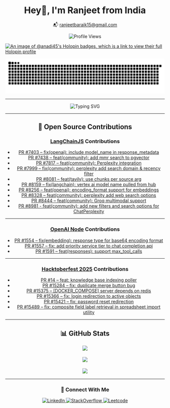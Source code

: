 <h1 align="center">Hey👋, I'm Ranjeet from India</h1>

<p align="center">
  📬 <a href="mailto:ranjeetbaraik15@gmail.com">ranjeetbaraik15@gmail.com</a>
</p>

<p align="center">
  <img src="https://komarev.com/ghpvc/?username=anadi45&style=plastic&color=blueviolet" alt="Profile Views"/>
</p>

[![An image of @anadi45's Holopin badges, which is a link to view their full Holopin profile](https://holopin.me/anadi45)](https://holopin.io/@anadi45)

<p align="center">
  <img src="https://github.com/7oSkaaa/7oSkaaa/blob/output/github-contribution-grid-snake.svg" alt="Snake Game"/>
</p>

---

<div align="center">
  <img src="https://readme-typing-svg.demolab.com?font=Fira+Code&weight=600&pause=1000&color=000000&center=true&vCenter=true&width=500&lines=Backend+%26+Applied+AI+%7C+Open+Source" alt="Typing SVG" />
</div>

---

<h2 align="center">🚀 Open Source Contributions</h2>

<div align="center">

### <a href="https://github.com/langchain-ai/langchainjs" target="_blank">LangChainJS</a> Contributions

- [PR #7403 – fix(openai): include model_name in response_metadata](https://github.com/langchain-ai/langchainjs/pull/7403)
- [PR #7438 – feat(community): add mmr search to pgvector](https://github.com/langchain-ai/langchainjs/pull/7438)
- [PR #7817 – feat(community): Perplexity integration](https://github.com/langchain-ai/langchainjs/pull/7817)
- [PR #7999 – fix(community): perplexity add search domain & recency filter](https://github.com/langchain-ai/langchainjs/pull/7999)
- [PR #8081 – feat(tavily): use chunks per source arg](https://github.com/langchain-ai/langchainjs/pull/8081)
- [PR #8159 – fix(langchain): vertex ai model name pulled from hub](https://github.com/langchain-ai/langchainjs/pull/8159)
- [PR #8256 – feat(openai): encoding_format support for embeddings](https://github.com/langchain-ai/langchainjs/pull/8256)
- [PR #8328 – feat(community): perplexity add web search options](https://github.com/langchain-ai/langchainjs/pull/8328)
- [PR #8444 – feat(community): Groq multimodal support](https://github.com/langchain-ai/langchainjs/pull/8444)
- [PR #8981 - feat(community): add new filters and search options for ChatPerplexity](https://github.com/langchain-ai/langchainjs/pull/8981)

---

### <a href="https://github.com/openai/openai-node" target="_blank">OpenAI Node</a> Contributions

- [PR #1554 – fix(embedding): response type for base64 encoding format](https://github.com/openai/openai-node/pull/1554)
- [PR #1557 – fix: add priority service tier to chat completion api](https://github.com/openai/openai-node/pull/1557)
- [PR #1591 – feat(responses): support max_tool_calls](https://github.com/openai/openai-node/pull/1591)

---

### <a href="https://hacktoberfest.com" target="_blank">Hacktoberfest 2025</a> Contributions

- [PR #14 – feat: knowledge base indexing poller](https://github.com/digitalocean/gradient-typescript/pull/14)
- [PR #15284 – fix: duplicate merge button bug](https://github.com/twentyhq/twenty/pull/15284)
- [PR #15375 – [DOCKER_COMPOSE] server depends on redis](https://github.com/twentyhq/twenty/pull/15375)
- [PR #15366 – fix: login redirection to active objects](https://github.com/twentyhq/twenty/pull/15366)
- [PR #15421 – fix: password reset redirection](https://github.com/twentyhq/twenty/pull/15421)
- [PR #15489 – fix: composite field label retrieval in spreadsheet import utility](https://github.com/twentyhq/twenty/pull/15489)

</div>

---


<h2 align="center">📊 GitHub Stats</h2>

<p align="center">
  <img src="https://github-readme-stats.vercel.app/api?username=anadi45&theme=tokyonight&show_icons=true&count_private=true" />
  <br><br>
  <img src="https://github-readme-streak-stats.herokuapp.com/?user=anadi45&theme=tokyonight&hide_border=false" />
  <br><br>
  <img src="https://github-readme-stats.vercel.app/api/top-langs/?username=anadi45&layout=compact&theme=tokyonight&hide_border=false" />
</p>

---

<h3 align="center">🔗 Connect With Me</h3>

<p align="center">
  <a href="https://www.linkedin.com/in/ranjeet-baraik-b803231a0/" target="_blank">
    <img src="https://raw.githubusercontent.com/rahuldkjain/github-profile-readme-generator/master/src/images/icons/Social/linked-in-alt.svg" alt="LinkedIn" height="30" width="40" />
  </a>
  <a href="https://stackoverflow.com/users/16178288/anadi45" target="_blank">
    <img src="https://raw.githubusercontent.com/rahuldkjain/github-profile-readme-generator/master/src/images/icons/Social/stack-overflow.svg" alt="StackOverflow" height="30" width="40" />
  </a>
  <a href="https://www.leetcode.com/anadi45" target="_blank">
    <img src="https://raw.githubusercontent.com/rahuldkjain/github-profile-readme-generator/master/src/images/icons/Social/leet-code.svg" alt="Leetcode" height="30" width="40" />
  </a>
</p>
